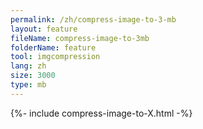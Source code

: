 ```yaml
---
permalink: /zh/compress-image-to-3-mb
layout: feature
fileName: compress-image-to-3mb
folderName: feature
tool: imgcompression
lang: zh
size: 3000
type: mb
---
```


{%- include compress-image-to-X.html -%}

